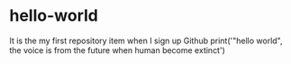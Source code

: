 # hello-world
It is the my first repository item when I sign up Github 
print('"hello world", the voice is from the future when human become extinct')

